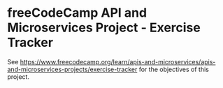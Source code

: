 freeCodeCamp API and Microservices Project - Exercise Tracker
=================

See https://www.freecodecamp.org/learn/apis-and-microservices/apis-and-microservices-projects/exercise-tracker for the objectives of this project.
